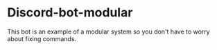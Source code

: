 # Discord-bot-modular
This bot is an example of a modular system so you don't have to worry about fixing commands.
